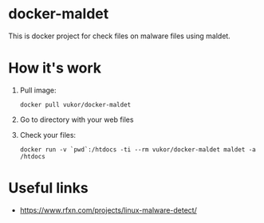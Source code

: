 docker-maldet
===========

This is docker project for check files on malware files using maldet.


How it's work
===========

1. Pull image:

    `` docker pull vukor/docker-maldet ``

2. Go to directory with your web files

3. Check your files:

    `` docker run -v `pwd`:/htdocs -ti --rm vukor/docker-maldet maldet -a /htdocs ``


Useful links
============
  - https://www.rfxn.com/projects/linux-malware-detect/ 

